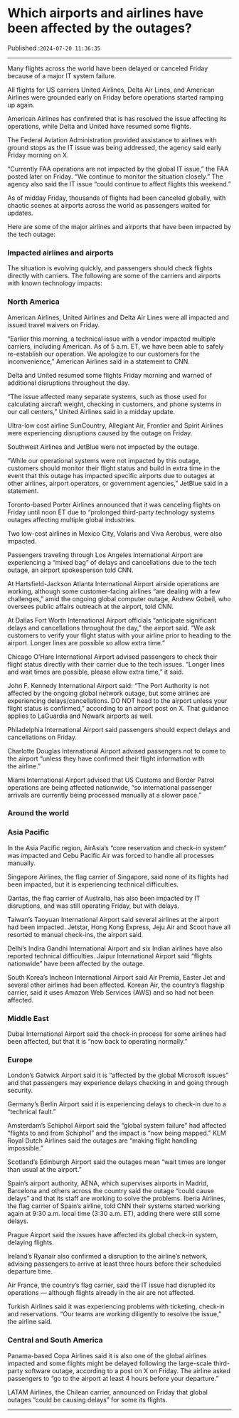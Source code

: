 # Which airports and airlines have been affected by the outages?

Published :`2024-07-20 11:36:35`

---

Many flights across the world have been delayed or canceled Friday because of a major IT system failure.

All flights for US carriers United Airlines, Delta Air Lines, and American Airlines were grounded early on Friday before operations started ramping up again.

American Airlines has confirmed that is has resolved the issue affecting its operations, while Delta and United have resumed some flights.

The Federal Aviation Administration provided assistance to airlines with ground stops as the IT issue was being addressed, the agency said early Friday morning on X.

“Currently FAA operations are not impacted by the global IT issue,” the FAA posted later on Friday. “We continue to monitor the situation closely.” The agency also said the IT issue “could continue to affect flights this weekend.”

As of midday Friday, thousands of flights had been canceled globally, with chaotic scenes at airports across the world as passengers waited for updates.

Here are some of the major airlines and airports that have been impacted by the tech outage:

### Impacted airlines and airports

The situation is evolving quickly, and passengers should check flights directly with carriers. The following are some of the carriers and airports with known technology impacts:

### North America

American Airlines, United Airlines and Delta Air Lines were all impacted and issued travel waivers on Friday.

“Earlier this morning, a technical issue with a vendor impacted multiple carriers, including American. As of 5 a.m. ET, we have been able to safely re-establish our operation. We apologize to our customers for the inconvenience,” American Airlines said in a statement to CNN.

Delta and United resumed some flights Friday morning and warned of additional disruptions throughout the day.

“The issue affected many separate systems, such as those used for calculating aircraft weight, checking in customers, and phone systems in our call centers,” United Airlines said in a midday update.

Ultra-low cost airline SunCountry, Allegiant Air, Frontier and Spirit Airlines were experiencing disruptions caused by the outage on Friday.

Southwest Airlines and JetBlue were not impacted by the outage.

“While our operational systems were not impacted by this outage, customers should monitor their flight status and build in extra time in the event that this outage has impacted specific airports due to outages at other airlines, airport operators, or government agencies,” JetBlue said in a statement.

Toronto-based Porter Airlines announced that it was canceling flights on Friday until noon ET due to “prolonged third-party technology systems outages affecting multiple global industries.

Two low-cost airlines in Mexico City, Volaris and Viva Aerobus, were also impacted.

Passengers traveling through Los Angeles International Airport are experiencing a “mixed bag” of delays and cancellations due to the tech outage, an airport spokesperson told CNN.

At Hartsfield-Jackson Atlanta International Airport airside operations are working, although some customer-facing airlines “are dealing with a few challenges,” amid the ongoing global computer outage, Andrew Gobeil, who oversees public affairs outreach at the airport, told CNN.

At Dallas Fort Worth International Airport officials “anticipate significant delays and cancellations throughout the day,” the airport said. “We ask customers to verify your flight status with your airline prior to heading to the airport. Longer lines are possible so allow extra time.”

Chicago O’Hare International Airport advised passengers to check their flight status directly with their carrier due to the tech issues. “Longer lines and wait times are possible, please allow extra time,” it said.

John F. Kennedy International Airport said: “The Port Authority is not affected by the ongoing global network outage, but some airlines are experiencing delays/cancellations. DO NOT head to the airport unless your flight status is confirmed,” according to an airport post on X. That guidance applies to LaGuardia and Newark airports as well.

Philadelphia International Airport said passengers should expect delays and cancellations on Friday.

Charlotte Douglas International Airport advised passengers not to come to the airport “unless they have confirmed their flight information with the airline.”

Miami International Airport advised that US Customs and Border Patrol operations are being affected nationwide, “so international passenger arrivals are currently being processed manually at a slower pace.”

### Around the world

### Asia Pacific

In the Asia Pacific region, AirAsia’s “core reservation and check-in system” was impacted and Cebu Pacific Air was forced to handle all processes manually.

Singapore Airlines, the flag carrier of Singapore, said none of its flights had been impacted, but it is experiencing technical difficulties.

Qantas, the flag carrier of Australia, has also been impacted by IT disruptions, and was still operating Friday, but with delays.

Taiwan’s Taoyuan International Airport said several airlines at the airport had been impacted. Jetstar, Hong Kong Express, Jeju Air and Scoot have all resorted to manual check-ins, the airport said.

Delhi’s Indira Gandhi International Airport and six Indian airlines have also reported technical difficulties. Jaipur International Airport said “flights nationwide” have been affected by the outage.

South Korea’s Incheon International Airport said Air Premia, Easter Jet and several other airlines had been affected. Korean Air, the country’s flagship carrier, said it uses Amazon Web Services (AWS) and so had not been affected.

### Middle East

Dubai International Airport said the check-in process for some airlines had been affected, but that it is “now back to operating normally.”

### Europe

London’s Gatwick Airport said it is “affected by the global Microsoft issues” and that passengers may experience delays checking in and going through security.

Germany’s Berlin Airport said it is experiencing delays to check-in due to a “technical fault.”

Amsterdam’s Schiphol Airport said the “global system failure” had affected “flights to and from Schiphol” and the impact is “now being mapped.” KLM Royal Dutch Airlines said the outages are “making flight handling impossible.”

Scotland’s Edinburgh Airport said the outages mean “wait times are longer than usual at the airport.”

Spain’s airport authority, AENA, which supervises airports in Madrid, Barcelona and others across the country said the outage “could cause delays” and that its staff are working to solve the problems. Iberia Airlines, the flag carrier of Spain’s airline, told CNN their systems started working again at 9:30 a.m. local time (3:30 a.m. ET), adding there were still some delays.

Prague Airport said the issues have affected its global check-in system, delaying flights.

Ireland’s Ryanair also confirmed a disruption to the airline’s network, advising passengers to arrive at least three hours before their scheduled departure time.

Air France, the country’s flag carrier, said the IT issue had disrupted its operations — although flights already in the air are not affected.

Turkish Airlines said it was experiencing problems with ticketing, check-in and reservations. “Our teams are working diligently to resolve the issue,” the airline said.

### Central and South America

Panama-based Copa Airlines said it is also one of the global airlines impacted and some flights might be delayed following the large-scale third-party software outage, according to a post on X on Friday. The airline asked passengers to “go to the airport at least 4 hours before your departure.”

LATAM Airlines, the Chilean carrier, announced on Friday that global outages “could be causing delays” for some its flights.

---

